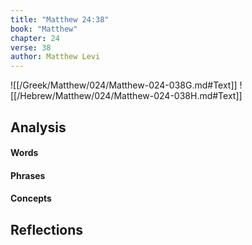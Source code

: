 ```yaml
---
title: "Matthew 24:38"
book: "Matthew"
chapter: 24
verse: 38
author: Matthew Levi
---
```

![[/Greek/Matthew/024/Matthew-024-038G.md#Text]]
![[/Hebrew/Matthew/024/Matthew-024-038H.md#Text]]

## Analysis

#### Words

#### Phrases

#### Concepts

## Reflections
